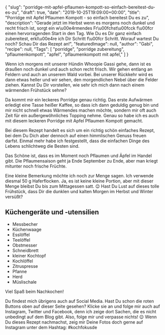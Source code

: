 {
    "slug": "porridge-mit-apfel-pflaumen-kompott-so-einfach-bereitest-du-es-zu",
    "draft": true,
    "date": "2019-10-25T19:09:00+00:00",
    "title": "Porridge mit Apfel Pflaumen Kompott - so einfach bereitest Du es zu",
    "description": "Gerade jetzt im Herbst wenn es morgens noch dunkel und recht frisch ist, sorgt ein w\u00e4rmendes Fr\u00fchst\u00fcck f\u00fcr einen hervorragenden Start in den Tag. Wie Du es Dir ganz einfach zubereitest, erkl\u00e4re ich Dir Schritt f\u00fcr Schritt. Worauf wartest Du noch? Schau Dir das Rezept an!",
    "featuredImage": null,
    "author": "Gabi",
    "recipe": null,
    "Tags": [
        "porridge",
        "porridge zubereitung",
        "pflaumenkompott",
        "apfel",
        "pflaumenkompott mit apfel,"
    ]
}

Wenn ich morgens mit unserer Hündin Whoopie Gassi gehe, dann ist es draußen noch dunkel und auch schon recht frisch. Wir gehen entlang an Feldern und auch an unserem Wald vorbei. Bei unserer Rückkehr wird es dann etwas heller und wir sehen, den morgendlichen Nebel über die Felder ziehen. Kannst Du Dir vorstellen, wie sehr ich mich dann nach einem wärmenden Frühstück sehne?

Da kommt mir ein leckeres Porridge genau richtig. Das erste Aufwärmen erledigt eine Tasse heißer Kaffee, so dass ich dann geduldig genug bin und mir nicht schnell etwas Wärmendes machen möchte, sondern mir oft auch Zeit für ein außergewöhnliches Topping nehme. Genau so habe ich es auch mit diesem leckeren Porridge mit Apfel Pflaumen Kompott gemacht.

Bei diesem Rezept handelt es sich um ein richtig schön einfaches Rezept, bei dem Du Dich aber dennoch auf einen himmlischen Genuss freuen darfst. Einmal mehr habe ich festgestellt, dass die einfachen Dinge des Lebens schlichtweg die Besten sind.

Das Schöne ist, dass es im Moment noch Pflaumen und Äpfel  im Handel gibt. Die Pflaumensaison geht ja Ende September zu Ende, aber man kriegt mitunter noch frische Früchte.

Eine kleine Bemerkung möchte ich noch zur Menge sagen. Ich verwende diesmal 50 g Haferflocken. Ja, es ist keine kleine Portion, aber mit dieser Menge bleibst Du bis zum Mittagessen satt. 😉
Hast Du Lust auf dieses tolle Frühstück, dass Dir die dunklen und kalten Morgen im Herbst und Winter versüßt?

## Küchengeräte und -utensilien

- Messbecher
- Küchenwaage
- Esslöffel
- Teelöffel
- Obstmesser
- Schneidbrett
- kleiner Kochtopf
- Kochlöffel
- Zitruspresse
- Pfanne
- Herd
- Müslischale


Viel Spaß beim Nachkochen!


Du findest mich übrigens auch auf Social Media. Hast Du schon die roten Buttons oben auf dieser Seite gesehen? Klicke sie an und folge mir auch auf Instagram, Twitter und Facebook, denn ich zeige dort Sachen, die es nicht unbedingt auf dem Blog gibt. Also, folge mir und verpasse nichts! 😉 Wenn Du dieses Rezept nachmachst, zeig mir Deine Fotos doch gerne auf Instagram unter dem Hashtag: #kochfokusde